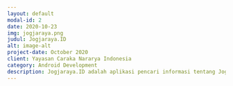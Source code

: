 ```yaml
---
layout: default
modal-id: 2
date: 2020-10-23
img: jogjaraya.png
judul: Jogjaraya.ID
alt: image-alt
project-date: October 2020
client: Yayasan Caraka Nararya Indonesia
category: Android Development
description: Jogjaraya.ID adalah aplikasi pencari informasi tentang Jogja yang menyediakan berbagai macam informasi Direktori dan Ensiklopedia tentang Jogja, dengan one stop information, dimana semua informasi bisa ditemukan di apps ini. Jogjaraya.ID juga menyajikan informasi lainnya, seperti Agenda-agenda apa saja yang akan diselenggaran di jogja.
---
```

